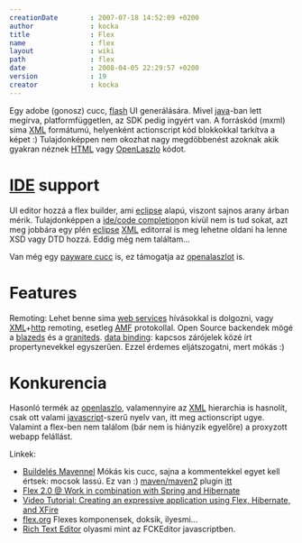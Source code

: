 ```yaml
---
creationDate        : 2007-07-18 14:52:09 +0200 
author              : kocka 
title               : Flex 
name                : flex 
layout              : wiki 
path                : flex 
date                : 2008-04-05 22:29:57 +0200 
version             : 19 
creator             : kocka 
---
```

Egy adobe (gonosz) cucc, [flash](flash.html) UI generálására. Mivel [java](java.html)-ban lett megírva, platformfüggetlen, az SDK pedig ingyért van. A forráskód (mxml) sima [XML](XML.html) formátumú, helyenként actionscript kód blokkokkal tarkítva a képet :) Tulajdonképpen nem okozhat nagy megdöbbenést azoknak akik gyakran néznek [HTML](Missing.html) vagy [OpenLaszlo](Laszlo.html) kódot.

# [IDE](IDE.html) support

UI editor hozzá a flex builder, ami [eclipse](Eclipse.html) alapú, viszont sajnos arany árban mérik. Tulajdonképpen a [ide/code completion](ide/code%20completion.html)on kívül nem is tud sokat, azt meg jobbára egy plén [eclipse](Eclipse.html) [XML](XML.html) editorral is meg lehetne oldani ha lenne XSD vagy DTD hozzá. Eddig még nem találtam...


Van még egy [payware cucc](http://www.spket.com/download.html) is, ez támogatja az [openalaszlot](Laszlo.html) is.

# Features

Remoting: Lehet benne sima [web services](WebServices.html) hívásokkal is dolgozni, vagy [XML](XML.html)+[http](HTTP.html) remoting, esetleg [AMF](AMF.html) protokollal. Open Source backendek mögé a [blazeds](BlazeDS.html) és a [graniteds](Missing.html).
[data binding](data%20binding.html): kapcsos zárójelek közé írt propertynevekkel egyszerűen. Ezzel érdemes eljátszogatni, mert mókás :)

# Konkurencia

Hasonló termék az [openlaszlo](Laszlo.html), valamennyire az [XML](XML.html) hierarchia is hasnolít, csak ott valami [javascript](javascript.html)-szerű nyelv van, itt meg actionscript ugye. Valamint a flex-ben nem találom (bár nem is hiányzik egyelőre) a proxyzott webapp felállást.


Linkek:

*   [Buildelés Mavennel](http://techpolesen.blogspot.com/2007/05/flash-for-java-programmers-lesson-1.html) Mókás kis cucc, sajna a kommentekkel egyet kell értsek: mocsok lassú. Ez van :) [maven/maven2](maven/maven2.html) plugin [itt](http://mvnrepository.com/artifact/net.israfil.mojo/maven-flex2-plugin)
*   [Flex 2.0 @ Work in combination with Spring and Hibernate](http://www.parleys.com/display/PARLEYS/Flex+2.0+at+Work+in+combination+with+Spring+and+Hibernate?showComments=true)
*   [Video Tutorial: Creating an expressive application using Flex, Hibernate, and XFire](http://www.adobe.com/devnet/flex/articles/flexjava.html)
*   [flex.org](http://flex.org/) Flexes komponensek, doksik, ilyesmi...
*   [Rich Text Editor](http://weblogs.macromedia.com/mc/archives/2006/09/disclosable_con_1.cfm)  olyasmi mint az FCKEditor javascriptben.   


